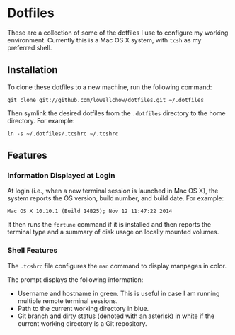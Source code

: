 # Dotfiles

These are a collection of some of the dotfiles I use to configure my working environment. Currently this is a Mac OS X system, with `tcsh` as my preferred shell.

## Installation

To clone these dotfiles to a new machine, run the following command:

```terminal
git clone git://github.com/lowellchow/dotfiles.git ~/.dotfiles
```

Then symlink the desired dotfiles from the `.dotfiles` directory to the home directory. For example:

```terminal
ln -s ~/.dotfiles/.tcshrc ~/.tcshrc
```

## Features

### Information Displayed at Login

At login (i.e., when a new terminal session is launched in Mac OS X), the system reports the OS version, build number, and build date. For example:

```terminal
Mac OS X 10.10.1 (Build 14B25); Nov 12 11:47:22 2014
```

It then runs the `fortune` command if it is installed and then reports the terminal type and a summary of disk usage on locally mounted volumes.

### Shell Features

The `.tcshrc` file configures the `man` command to display manpages in color.

The prompt displays the following information:

- Username and hostname in green. This is useful in case I am running multiple remote terminal sessions.
- Path to the current working directory in blue.
- Git branch and dirty status (denoted with an asterisk) in white if the current working directory is a Git repository.